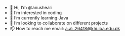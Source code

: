 - 👋 Hi, I’m @anusheali
- 👀 I’m interested in coding
- 🌱 I’m currently learning Java
- 💞️ I’m looking to collaborate on different projects
- 📫 How to reach me email: a.ali.26418@khi.iba.edu.pk

<!---
anusheali/anusheali is a ✨ special ✨ repository because its `README.md` (this file) appears on your GitHub profile.
You can click the Preview link to take a look at your changes.
--->
